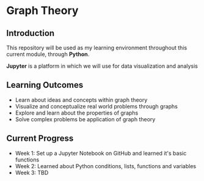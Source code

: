 # Graph Theory

## Introduction
This repository will be used as my learning environment throughout this current module, through **Python**. 

**Jupyter** is a platform in which we will use for data visualization and analysis 

## Learning Outcomes
- Learn about ideas and concepts within graph theory
- Visualize and conceptualize real world problems through graphs
- Explore and learn about the properties of graphs
- Solve complex problems be application of graph theory 

## Current Progress
- Week 1: Set up a Jupyter Notebook on GitHub and learned it's basic functions
- Week 2: Learned about Python conditions, lists, functions and variables
- Week 3: TBD
